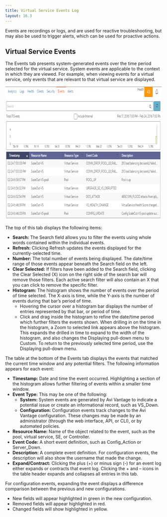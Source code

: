 ```yaml
---
title: Virtual Service Events Log
layout: 16.3
---
```

Events are recordings or logs, and are used for reactive troubleshooting, but may also be used to trigger alerts, which can be used for proactive actions.

## Virtual Service Events

The Events tab presents system-generated events over the time period selected for the virtual service. System events are applicable to the context in which they are viewed. For example, when viewing events for a virtual service, only events that are relevant to that virtual service are displayed.

<a href="img/vs-events-tab.png"><img src="img/vs-events-tab.png" alt="vs-events-tab" width="890" height="428" class="alignnone size-full wp-image-5345"></a>

The top of this tab displays the following items:

* **Search:** The Search field allows you to filter the events using whole words contained within the individual events. 
* **Refresh:** Clicking Refresh updates the events displayed for the currently-selected time. 
* **Number:** The total number of events being displayed. The date/time range of those events appear beneath the Search field on the left. 
* **Clear Selected:** If filters have been added to the Search field, clicking the Clear Selected (X) icon on the right side of the search bar will remove those filters. Each active search filter will also contain an X that you can click to remove the specific filter. 
* **Histogram:** The histogram shows the number of events over the period of time selected. The X-axis is time, while the Y-axis is the number of events during that bar’s period of time.  
    * Hovering the cursor over a histogram bar displays the number of entries represented by that bar, or period of time. 
    * Click and drag inside the histogram to refine the date/time period which further filters the events shown. When drilling in on the time in the histogram, a Zoom to selected link appears above the histogram. This expands the drilled in time to expand to the width of the histogram, and also changes the Displaying pull-down menu to Custom. To return to the previously selected time period, use the Displaying pull-down menu.  

The table at the bottom of the Events tab displays the events that matched the current time window and any potential filters. The following information appears for each event:

* **Timestamp:** Date and time the event occurred. Highlighting a section of the histogram allows further filtering of events within a smaller time window. 
* **Event Type:** This may be one of the following:  
    * **System:** System events are generated by Avi Vantage to indicate a potential issue or create an informational record, such as VS_Down. 
    * **Configuration:** Configuration events track changes to the Avi Vantage configuration. These changes may be made by an administrator (through the web interface, API, or CLI), or by automated policies. 
* **Resource Name:** Name of the object related to the event, such as the pool, virtual service, SE, or Controller. 
* **Event Code:** A short event definition, such as Config_Action or Server_Down. 
* **Description:** A complete event definition. For configuration events, the description will also show the username that made the change. 
* **Expand/Contract:** Clicking the plus (+) or minus sign (-) for an event log either expands or contracts that event log. Clicking the + and – icons in the table header expands and collapses all entries in this tab.  

For configuration events, expanding the event displays a difference comparison between the previous and new configurations.

* New fields will appear highlighted in green in the new configuration. 
* Removed fields will appear highlighted in red. 
* Changed fields will show highlighted in yellow.   